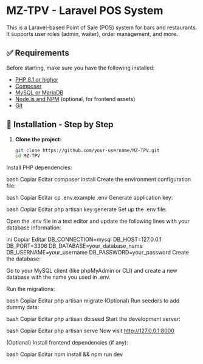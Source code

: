 # MZ-TPV - Laravel POS System

This is a Laravel-based Point of Sale (POS) system for bars and restaurants. It supports user roles (admin, waiter), order management, and more.

## ✅ Requirements

Before starting, make sure you have the following installed:

- [PHP 8.1 or higher](https://www.php.net/)
- [Composer](https://getcomposer.org/)
- [MySQL or MariaDB](https://www.mysql.com/)
- [Node.js and NPM](https://nodejs.org/) (optional, for frontend assets)
- [Git](https://git-scm.com/)

## 🚀 Installation - Step by Step

1. **Clone the project:**

   ```bash
   git clone https://github.com/your-username/MZ-TPV.git
   cd MZ-TPV
Install PHP dependencies:

bash
Copiar
Editar
composer install
Create the environment configuration file:

bash
Copiar
Editar
cp .env.example .env
Generate application key:

bash
Copiar
Editar
php artisan key:generate
Set up the .env file:

Open the .env file in a text editor and update the following lines with your database information:

ini
Copiar
Editar
DB_CONNECTION=mysql
DB_HOST=127.0.0.1
DB_PORT=3306
DB_DATABASE=your_database_name
DB_USERNAME=your_username
DB_PASSWORD=your_password
Create the database:

Go to your MySQL client (like phpMyAdmin or CLI) and create a new database with the name you used in .env.

Run the migrations:

bash
Copiar
Editar
php artisan migrate
(Optional) Run seeders to add dummy data:

bash
Copiar
Editar
php artisan db:seed
Start the development server:

bash
Copiar
Editar
php artisan serve
Now visit http://127.0.0.1:8000

(Optional) Install frontend dependencies (if any):

bash
Copiar
Editar
npm install && npm run dev

